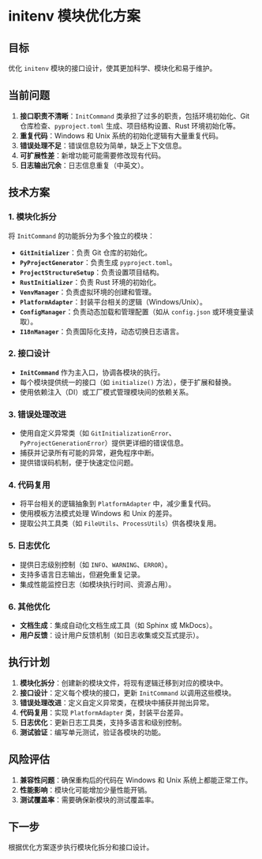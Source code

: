 # initenv 模块优化方案

## 目标
优化 `initenv` 模块的接口设计，使其更加科学、模块化和易于维护。

## 当前问题
1. **接口职责不清晰**：`InitCommand` 类承担了过多的职责，包括环境初始化、Git 仓库检查、`pyproject.toml` 生成、项目结构设置、Rust 环境初始化等。
2. **重复代码**：Windows 和 Unix 系统的初始化逻辑有大量重复代码。
3. **错误处理不足**：错误信息较为简单，缺乏上下文信息。
4. **可扩展性差**：新增功能可能需要修改现有代码。
5. **日志输出冗余**：日志信息重复（中英文）。

## 技术方案

### 1. 模块化拆分
将 `InitCommand` 的功能拆分为多个独立的模块：
- **`GitInitializer`**：负责 Git 仓库的初始化。
- **`PyProjectGenerator`**：负责生成 `pyproject.toml`。
- **`ProjectStructureSetup`**：负责设置项目结构。
- **`RustInitializer`**：负责 Rust 环境的初始化。
- **`VenvManager`**：负责虚拟环境的创建和管理。
- **`PlatformAdapter`**：封装平台相关的逻辑（Windows/Unix）。
- **`ConfigManager`**：负责动态加载和管理配置（如从 `config.json` 或环境变量读取）。
- **`I18nManager`**：负责国际化支持，动态切换日志语言。

### 2. 接口设计
- **`InitCommand`** 作为主入口，协调各模块的执行。
- 每个模块提供统一的接口（如 `initialize()` 方法），便于扩展和替换。
- 使用依赖注入（DI）或工厂模式管理模块间的依赖关系。

### 3. 错误处理改进
- 使用自定义异常类（如 `GitInitializationError`、`PyProjectGenerationError`）提供更详细的错误信息。
- 捕获并记录所有可能的异常，避免程序中断。
- 提供错误码机制，便于快速定位问题。

### 4. 代码复用
- 将平台相关的逻辑抽象到 `PlatformAdapter` 中，减少重复代码。
- 使用模板方法模式处理 Windows 和 Unix 的差异。
- 提取公共工具类（如 `FileUtils`、`ProcessUtils`）供各模块复用。

### 5. 日志优化
- 提供日志级别控制（如 `INFO`、`WARNING`、`ERROR`）。
- 支持多语言日志输出，但避免重复记录。
- 集成性能监控日志（如模块执行时间、资源占用）。

### 6. 其他优化
- **文档生成**：集成自动化文档生成工具（如 Sphinx 或 MkDocs）。
- **用户反馈**：设计用户反馈机制（如日志收集或交互式提示）。

## 执行计划
1. **模块化拆分**：创建新的模块文件，将现有逻辑迁移到对应的模块中。
2. **接口设计**：定义每个模块的接口，更新 `InitCommand` 以调用这些模块。
3. **错误处理改进**：定义自定义异常类，在模块中捕获并抛出异常。
4. **代码复用**：实现 `PlatformAdapter` 类，封装平台差异。
5. **日志优化**：更新日志工具类，支持多语言和级别控制。
6. **测试验证**：编写单元测试，验证各模块的功能。

## 风险评估
1. **兼容性问题**：确保重构后的代码在 Windows 和 Unix 系统上都能正常工作。
2. **性能影响**：模块化可能增加少量性能开销。
3. **测试覆盖率**：需要确保新模块的测试覆盖率。

## 下一步
根据优化方案逐步执行模块化拆分和接口设计。
